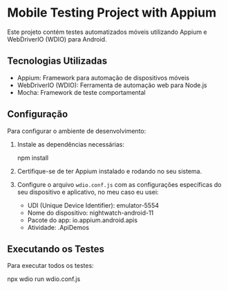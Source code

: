 # Mobile Testing Project with Appium

Este projeto contém testes automatizados móveis utilizando Appium e WebDriverIO (WDIO) para Android.

## Tecnologias Utilizadas

- Appium: Framework para automação de dispositivos móveis
- WebDriverIO (WDIO): Ferramenta de automação web para Node.js
- Mocha: Framework de teste comportamental

## Configuração

Para configurar o ambiente de desenvolvimento:

1. Instale as dependências necessárias:
   
   npm install

3. Certifique-se de ter Appium instalado e rodando no seu sistema.

4. Configure o arquivo `wdio.conf.js` com as configurações específicas do seu dispositivo e aplicativo, no meu caso eu usei:
   - UDI (Unique Device Identifier): emulator-5554
   - Nome do dispositivo: nightwatch-android-11
   - Pacote do app: io.appium.android.apis
   - Atividade: .ApiDemos

## Executando os Testes

Para executar todos os testes:

  npx wdio run wdio.conf.js
